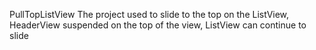 PullTopListView
The project used to slide to the top on the ListView, HeaderView suspended on the top of the view, ListView can continue to slide